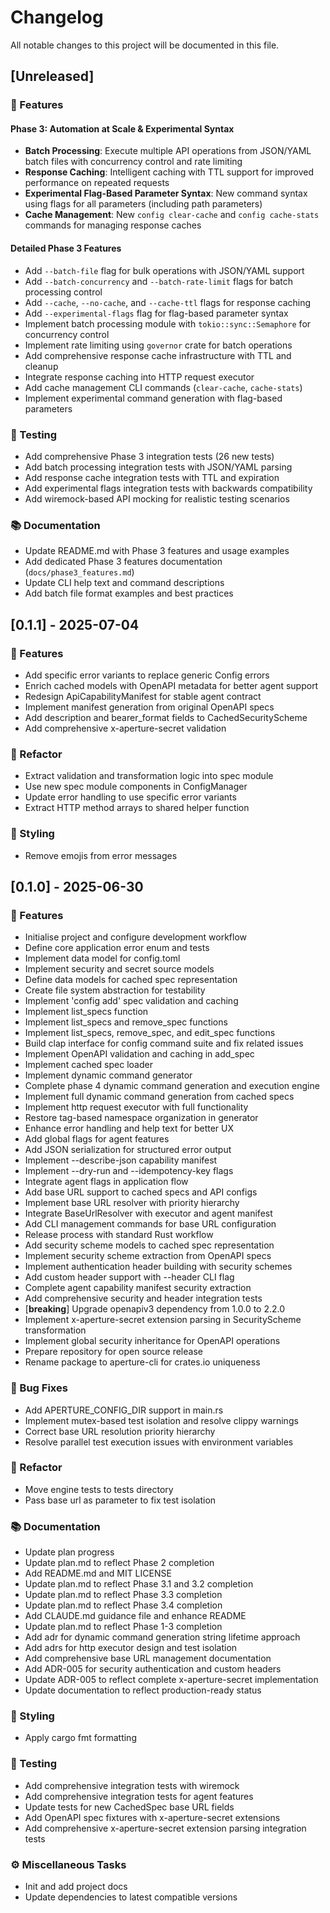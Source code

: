 # Changelog

All notable changes to this project will be documented in this file.

## [Unreleased]

### 🚀 Features

#### Phase 3: Automation at Scale & Experimental Syntax

- **Batch Processing**: Execute multiple API operations from JSON/YAML batch files with concurrency control and rate limiting
- **Response Caching**: Intelligent caching with TTL support for improved performance on repeated requests
- **Experimental Flag-Based Parameter Syntax**: New command syntax using flags for all parameters (including path parameters)
- **Cache Management**: New `config clear-cache` and `config cache-stats` commands for managing response caches

#### Detailed Phase 3 Features

- Add `--batch-file` flag for bulk operations with JSON/YAML support
- Add `--batch-concurrency` and `--batch-rate-limit` flags for batch processing control
- Add `--cache`, `--no-cache`, and `--cache-ttl` flags for response caching
- Add `--experimental-flags` flag for flag-based parameter syntax
- Implement batch processing module with `tokio::sync::Semaphore` for concurrency control
- Implement rate limiting using `governor` crate for batch operations
- Add comprehensive response cache infrastructure with TTL and cleanup
- Integrate response caching into HTTP request executor
- Add cache management CLI commands (`clear-cache`, `cache-stats`)
- Implement experimental command generation with flag-based parameters

### 🧪 Testing

- Add comprehensive Phase 3 integration tests (26 new tests)
- Add batch processing integration tests with JSON/YAML parsing
- Add response cache integration tests with TTL and expiration
- Add experimental flags integration tests with backwards compatibility
- Add wiremock-based API mocking for realistic testing scenarios

### 📚 Documentation

- Update README.md with Phase 3 features and usage examples
- Add dedicated Phase 3 features documentation (`docs/phase3_features.md`)
- Update CLI help text and command descriptions
- Add batch file format examples and best practices

## [0.1.1] - 2025-07-04

### 🚀 Features

- Add specific error variants to replace generic Config errors
- Enrich cached models with OpenAPI metadata for better agent support
- Redesign ApiCapabilityManifest for stable agent contract
- Implement manifest generation from original OpenAPI specs
- Add description and bearer_format fields to CachedSecurityScheme
- Add comprehensive x-aperture-secret validation

### 🚜 Refactor

- Extract validation and transformation logic into spec module
- Use new spec module components in ConfigManager
- Update error handling to use specific error variants
- Extract HTTP method arrays to shared helper function

### 🎨 Styling

- Remove emojis from error messages

## [0.1.0] - 2025-06-30

### 🚀 Features

- Initialise project and configure development workflow
- Define core application error enum and tests
- Implement data model for config.toml
- Implement security and secret source models
- Define data models for cached spec representation
- Create file system abstraction for testability
- Implement 'config add' spec validation and caching
- Implement list_specs function
- Implement list_specs and remove_spec functions
- Implement list_specs, remove_spec, and edit_spec functions
- Build clap interface for config command suite and fix related issues
- Implement OpenAPI validation and caching in add_spec
- Implement cached spec loader
- Implement dynamic command generator
- Complete phase 4 dynamic command generation and execution engine
- Implement full dynamic command generation from cached specs
- Implement http request executor with full functionality
- Restore tag-based namespace organization in generator
- Enhance error handling and help text for better UX
- Add global flags for agent features
- Add JSON serialization for structured error output
- Implement --describe-json capability manifest
- Implement --dry-run and --idempotency-key flags
- Integrate agent flags in application flow
- Add base URL support to cached specs and API configs
- Implement base URL resolver with priority hierarchy
- Integrate BaseUrlResolver with executor and agent manifest
- Add CLI management commands for base URL configuration
- Release process with standard Rust workflow
- Add security scheme models to cached spec representation
- Implement security scheme extraction from OpenAPI specs
- Implement authentication header building with security schemes
- Add custom header support with --header CLI flag
- Complete agent capability manifest security extraction
- Add comprehensive security and header integration tests
- [**breaking**] Upgrade openapiv3 dependency from 1.0.0 to 2.2.0
- Implement x-aperture-secret extension parsing in SecurityScheme transformation
- Implement global security inheritance for OpenAPI operations
- Prepare repository for open source release
- Rename package to aperture-cli for crates.io uniqueness

### 🐛 Bug Fixes

- Add APERTURE_CONFIG_DIR support in main.rs
- Implement mutex-based test isolation and resolve clippy warnings
- Correct base URL resolution priority hierarchy
- Resolve parallel test execution issues with environment variables

### 🚜 Refactor

- Move engine tests to tests directory
- Pass base url as parameter to fix test isolation

### 📚 Documentation

- Update plan progress
- Update plan.md to reflect Phase 2 completion
- Add README.md and MIT LICENSE
- Update plan.md to reflect Phase 3.1 and 3.2 completion
- Update plan.md to reflect Phase 3.3 completion
- Update plan.md to reflect Phase 3.4 completion
- Add CLAUDE.md guidance file and enhance README
- Update plan.md to reflect Phase 1-3 completion
- Add adr for dynamic command generation string lifetime approach
- Add adrs for http executor design and test isolation
- Add comprehensive base URL management documentation
- Add ADR-005 for security authentication and custom headers
- Update ADR-005 to reflect complete x-aperture-secret implementation
- Update documentation to reflect production-ready status

### 🎨 Styling

- Apply cargo fmt formatting

### 🧪 Testing

- Add comprehensive integration tests with wiremock
- Add comprehensive integration tests for agent features
- Update tests for new CachedSpec base URL fields
- Add OpenAPI spec fixtures with x-aperture-secret extensions
- Add comprehensive x-aperture-secret extension parsing integration tests

### ⚙️ Miscellaneous Tasks

- Init and add project docs
- Update dependencies to latest compatible versions

<!-- generated by git-cliff -->
